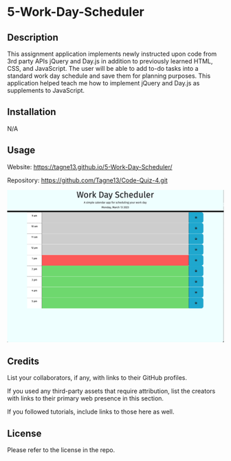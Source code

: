 # 5-Work-Day-Scheduler

## Description

This assignment application implements newly instructed upon code from 3rd party APIs jQuery and Day.js in addition to previously learned HTML, CSS, and JavaScript. The user will be able to add to-do tasks into a standard work day schedule and save them for planning purposes. This application helped teach me how to implement jQuery and Day.js as supplements to JavaScript. 

## Installation

N/A

## Usage

Website: https://tagne13.github.io/5-Work-Day-Scheduler/

Repository: https://github.com/Tagne13/Code-Quiz-4.git

![Screenshot](Assets/Images/screenshot.png)

## Credits

List your collaborators, if any, with links to their GitHub profiles.

If you used any third-party assets that require attribution, list the creators with links to their primary web presence in this section.

If you followed tutorials, include links to those here as well.

## License

Please refer to the license in the repo.